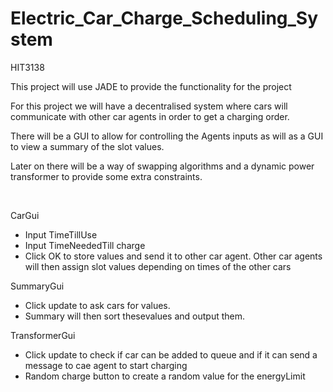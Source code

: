 Electric_Car_Charge_Scheduling_System
=====================================

HIT3138

This project will use JADE to provide the functionality for the project

For this project we will have a decentralised system where cars will communicate with other car agents in order to get a charging order.

There will be a GUI to allow for controlling the Agents inputs as will as a GUI to view a summary of the slot values.

Later on there will be a way of swapping algorithms and a dynamic power transformer to provide some extra constraints.

<BR>

CarGui
* Input TimeTillUse
* Input TimeNeededTill charge
* Click OK to store values and send it to other car agent. Other car agents will then assign slot values depending on times of the other cars

SummaryGui
* Click update to ask cars for values. 
* Summary will then sort thesevalues and output them.

TransformerGui
* Click update to check if car can be added to queue and if it can send a message to cae agent to start charging
* Random charge button to create a random value for the energyLimit

